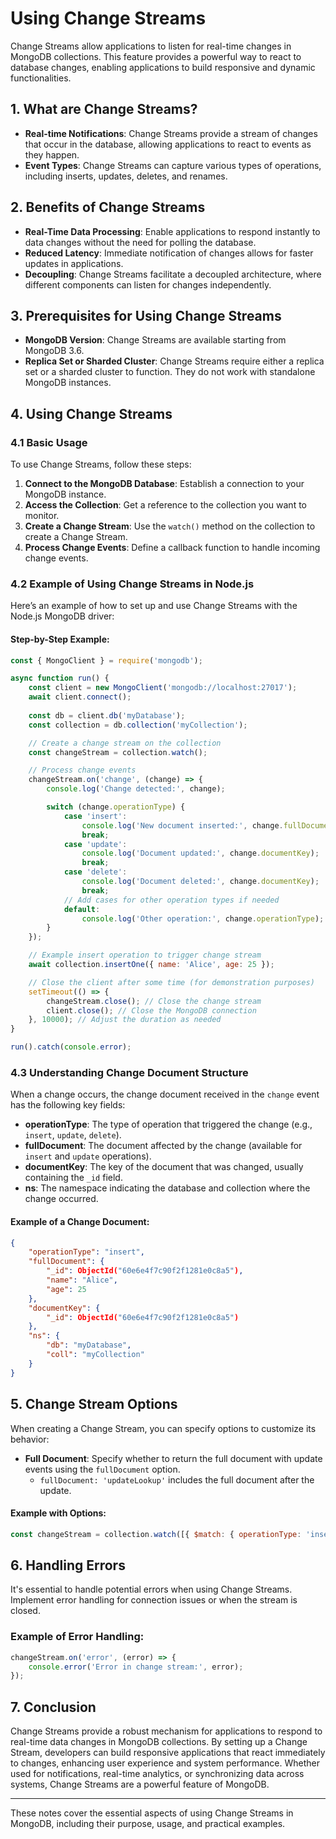 # **Using Change Streams**

Change Streams allow applications to listen for real-time changes in MongoDB collections. This feature provides a powerful way to react to database changes, enabling applications to build responsive and dynamic functionalities.

## **1. What are Change Streams?**

- **Real-time Notifications**: Change Streams provide a stream of changes that occur in the database, allowing applications to react to events as they happen.
- **Event Types**: Change Streams can capture various types of operations, including inserts, updates, deletes, and renames.

## **2. Benefits of Change Streams**

- **Real-Time Data Processing**: Enable applications to respond instantly to data changes without the need for polling the database.
- **Reduced Latency**: Immediate notification of changes allows for faster updates in applications.
- **Decoupling**: Change Streams facilitate a decoupled architecture, where different components can listen for changes independently.

## **3. Prerequisites for Using Change Streams**

- **MongoDB Version**: Change Streams are available starting from MongoDB 3.6.
- **Replica Set or Sharded Cluster**: Change Streams require either a replica set or a sharded cluster to function. They do not work with standalone MongoDB instances.

## **4. Using Change Streams**

### **4.1 Basic Usage**

To use Change Streams, follow these steps:

1. **Connect to the MongoDB Database**: Establish a connection to your MongoDB instance.
2. **Access the Collection**: Get a reference to the collection you want to monitor.
3. **Create a Change Stream**: Use the `watch()` method on the collection to create a Change Stream.
4. **Process Change Events**: Define a callback function to handle incoming change events.

### **4.2 Example of Using Change Streams in Node.js**

Here’s an example of how to set up and use Change Streams with the Node.js MongoDB driver:

#### **Step-by-Step Example**:

```javascript
const { MongoClient } = require('mongodb');

async function run() {
    const client = new MongoClient('mongodb://localhost:27017');
    await client.connect();
    
    const db = client.db('myDatabase');
    const collection = db.collection('myCollection');

    // Create a change stream on the collection
    const changeStream = collection.watch();

    // Process change events
    changeStream.on('change', (change) => {
        console.log('Change detected:', change);

        switch (change.operationType) {
            case 'insert':
                console.log('New document inserted:', change.fullDocument);
                break;
            case 'update':
                console.log('Document updated:', change.documentKey);
                break;
            case 'delete':
                console.log('Document deleted:', change.documentKey);
                break;
            // Add cases for other operation types if needed
            default:
                console.log('Other operation:', change.operationType);
        }
    });

    // Example insert operation to trigger change stream
    await collection.insertOne({ name: 'Alice', age: 25 });

    // Close the client after some time (for demonstration purposes)
    setTimeout(() => {
        changeStream.close(); // Close the change stream
        client.close(); // Close the MongoDB connection
    }, 10000); // Adjust the duration as needed
}

run().catch(console.error);
```

### **4.3 Understanding Change Document Structure**

When a change occurs, the change document received in the `change` event has the following key fields:

- **operationType**: The type of operation that triggered the change (e.g., `insert`, `update`, `delete`).
- **fullDocument**: The document affected by the change (available for `insert` and `update` operations).
- **documentKey**: The key of the document that was changed, usually containing the `_id` field.
- **ns**: The namespace indicating the database and collection where the change occurred.

#### **Example of a Change Document**:

```json
{
    "operationType": "insert",
    "fullDocument": {
        "_id": ObjectId("60e6e4f7c90f2f1281e0c8a5"),
        "name": "Alice",
        "age": 25
    },
    "documentKey": {
        "_id": ObjectId("60e6e4f7c90f2f1281e0c8a5")
    },
    "ns": {
        "db": "myDatabase",
        "coll": "myCollection"
    }
}
```

## **5. Change Stream Options**

When creating a Change Stream, you can specify options to customize its behavior:

- **Full Document**: Specify whether to return the full document with update events using the `fullDocument` option.
  - `fullDocument: 'updateLookup'` includes the full document after the update.

#### **Example with Options**:

```javascript
const changeStream = collection.watch([{ $match: { operationType: 'insert' } }], { fullDocument: 'updateLookup' });
```

## **6. Handling Errors**

It's essential to handle potential errors when using Change Streams. Implement error handling for connection issues or when the stream is closed.

### **Example of Error Handling**:

```javascript
changeStream.on('error', (error) => {
    console.error('Error in change stream:', error);
});
```

## **7. Conclusion**

Change Streams provide a robust mechanism for applications to respond to real-time data changes in MongoDB collections. By setting up a Change Stream, developers can build responsive applications that react immediately to changes, enhancing user experience and system performance. Whether used for notifications, real-time analytics, or synchronizing data across systems, Change Streams are a powerful feature of MongoDB.

--- 

These notes cover the essential aspects of using Change Streams in MongoDB, including their purpose, usage, and practical examples.
